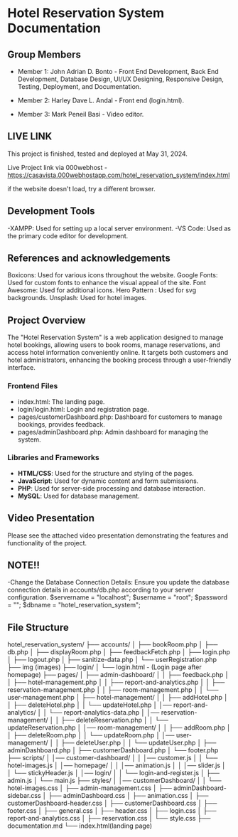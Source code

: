 # Hotel Reservation System Documentation

## Group Members

- Member 1: John Adrian D. Bonto - Front End Development, Back End Development, Database Design, UI/UX Designing, Responsive Design, Testing, Deployment, and Documentation.

- Member 2: Harley Dave L. Andal - Front end (login.html).
- Member 3: Mark Peneil Basi - Video editor.

## LIVE LINK

This project is finished, tested and deployed at May 31, 2024.

Live Project link via 000webhost - https://casavista.000webhostapp.com/hotel_reservation_system/index.html

if the website doesn't load, try a different browser.

## Development Tools

-XAMPP: Used for setting up a local server environment.
-VS Code: Used as the primary code editor for development.

## References and acknowledgements

Boxicons: Used for various icons throughout the website.
Google Fonts: Used for custom fonts to enhance the visual appeal of the site.
Font Awesome: Used for additional icons.
Hero Pattern : Used for svg backgrounds.
Unsplash: Used for hotel images.

## Project Overview

The "Hotel Reservation System" is a web application designed to manage hotel bookings, allowing users to book rooms, manage reservations, and access hotel information conveniently online. It targets both customers and hotel administrators, enhancing the booking process through a user-friendly interface.

### Frontend Files

- index.html: The landing page.
- login/login.html: Login and registration page.
- pages/customerDashboard.php: Dashboard for customers to manage bookings, provides feedback.
- pages/adminDashboard.php: Admin dashboard for managing the system.

### Libraries and Frameworks

- **HTML/CSS**: Used for the structure and styling of the pages.
- **JavaScript**: Used for dynamic content and form submissions.
- **PHP**: Used for server-side processing and database interaction.
- **MySQL**: Used for database management.

## Video Presentation

Please see the attached video presentation demonstrating the features and functionality of the project.

## NOTE!!
-Change the Database Connection Details: Ensure you update the database connection details in accounts/db.php according to your server configuration.
  $servername = "localhost";
  $username = "root";
  $password = "";
  $dbname = "hotel_reservation_system";


## File Structure

hotel_reservation_system/
├── accounts/
│ ├── bookRoom.php
│ ├── db.php
│ ├── displayRoom.php
│ ├── feedbackFetch.php
│ ├── login.php
│ ├── logout.php
│ ├── sanitize-data.php
│ └── userRegistration.php
├── img (images)
├── login/
│ └── login.html - (Login page after homepage)
├── pages/
│ ├── admin-dashboard/
│ │ ├── feedback.php
│ │ ├── hotel-management.php
│ │ ├── report-and-analytics.php
│ │ ├── reservation-management.php
│ │ ├── room-management.php
│ │ └── user-management.php
│ ├── hotel-management/
│ │ ├── addHotel.php
│ │ ├── deleteHotel.php
│ │ └── updateHotel.php
│ │── report-and-analytics/
│ │ └── report-analytics-data.php
│ │── reservation-management/
│ │ ├── deleteReservation.php
│ │ └── updateReservation.php
│ │── room-management/
│ │ ├── addRoom.php
│ │ ├── deleteRoom.php
│ │ └── updateRoom.php
│ │── user-management/
│ │ ├── deleteUser.php
│ │ └── updateUser.php
│ ├── adminDashboard.php
│ ├── customerDashboard.php
│ └── footer.php
├── scripts/
│ │── customer-dashboard/
│ │ │── customer.js
│ │ └── hotel-images.js
│ │── homepage/
│ │ │── animation.js
│ │ │── slider.js
│ │ └── stickyHeader.js
│ │── login/
│ │ └── login-and-register.js
│ ├── admin.js
│ └── main.js
├── styles/
│ │── customerDashboard/
│ │ └── hotel-images.css
│ ├── admin-management.css
│ ├── adminDashboard-sidebar.css
│ ├── adminDashboard.css
│ ├── animation.css
│ ├── customerDashboard-header.css
│ ├── customerDashboard.css
│ ├── footer.css
│ ├── general.css
│ ├── header.css
│ ├── login.css
│ ├── report-and-analytics.css
│ ├── reservation.css
│ └── style.css
├── documentation.md
└── index.html(landing page)
